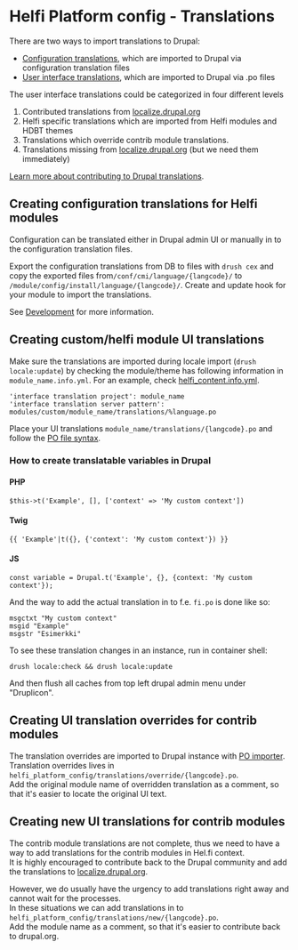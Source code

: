 # Helfi Platform config - Translations

There are two ways to import translations to Drupal:
- [Configuration translations](https://www.drupal.org/docs/multilingual-guide/translating-configuration), which are imported to Drupal via configuration translation files
- [User interface translations](https://www.drupal.org/community/contributor-guide/reference-information/localize-drupal-org/working-with-offline/po-and), which are imported to Drupal via .po files

The user interface translations could be categorized in four different levels
1. Contributed translations from [localize.drupal.org](https://localize.drupal.org)
2. Helfi specific translations which are imported from Helfi modules and HDBT themes
3. Translations which override contrib module translations.
4. Translations missing from [localize.drupal.org](https://localize.drupal.org) (but we need them immediately)

[Learn more about contributing to Drupal translations](https://www.drupal.org/community/contributor-guide/contribution-areas/translations).

## Creating configuration translations for Helfi modules
Configuration can be translated either in Drupal admin UI or manually in to the configuration translation files.

Export the configuration translations from DB to files with `drush cex` and copy the exported files
from`/conf/cmi/language/{langcode}/` to `/module/config/install/language/{langcode}/`.
Create and update hook for your module to import the translations.

See [Development](/documents/development.md) for more information.

## Creating custom/helfi module UI translations
Make sure the translations are imported during locale import (`drush locale:update`) by checking
the module/theme has following information in `module_name.info.yml`. For an example, check [helfi_content.info.yml](https://github.com/City-of-Helsinki/drupal-helfi-platform-config/blob/main/helfi_features/helfi_content/helfi_content.info.yml#L46).

```
'interface translation project': module_name
'interface translation server pattern': modules/custom/module_name/translations/%language.po
```

Place your UI translations `module_name/translations/{langcode}.po` and follow the [PO file syntax](https://www.drupal.org/community/contributor-guide/reference-information/localize-drupal-org/working-with-offline/po-and-pot-files#s-syntax).

### How to create translatable variables in Drupal

#### PHP
```
$this->t('Example', [], ['context' => 'My custom context'])
```
#### Twig
```
{{ 'Example'|t({}, {'context': 'My custom context'}) }}
```
#### JS
```
const variable = Drupal.t('Example', {}, {context: 'My custom context'});
```

And the way to add the actual translation in to f.e. `fi.po` is done like so:
```
msgctxt "My custom context"
msgid "Example"
msgstr "Esimerkki"
```

To see these translation changes in an instance, run in container shell:
```
drush locale:check && drush locale:update
```
And then flush all caches from top left drupal admin menu under "Druplicon".

## Creating UI translation overrides for contrib modules

The translation overrides are imported to Drupal instance with [PO importer](https://github.com/City-of-Helsinki/drupal-module-helfi-api-base/blob/main/documentation/po-importer.md).
<br>Translation overrides lives in `helfi_platform_config/translations/override/{langcode}.po`.
<br>Add the original module name of overridden translation as a comment, so that it's easier to locate the original UI text.

## Creating new UI translations for contrib modules

The contrib module translations are not complete, thus we need to have a way to
add translations for the contrib modules in Hel.fi context.
<br>It is highly encouraged to contribute back to the Drupal community and add the translations to [localize.drupal.org](https://localize.drupal.org/translate/languages/fi/translate?project=drupal).

However, we do usually have the urgency to add translations right away and cannot wait for the
processes.<br>
In these situations we can add translations in to `helfi_platform_config/translations/new/{langcode}.po`.
<br>Add the module name as a comment, so that it's easier to contribute back to drupal.org.
